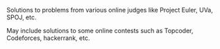 Solutions to problems from various online judges like Project Euler, UVa, SPOJ, etc.

May include solutions to some online contests such as Topcoder, Codeforces, hackerrank, etc.
